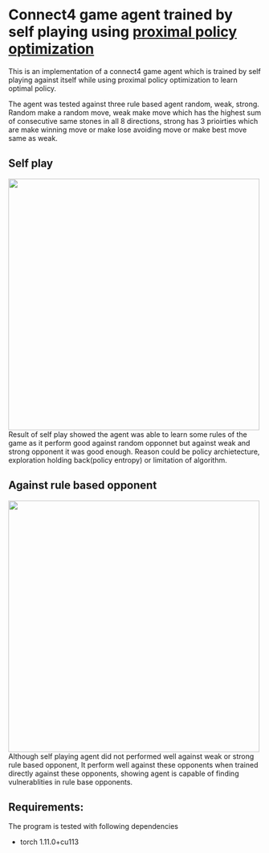 # Connect4 game agent trained by self playing using [proximal policy optimization](https://arxiv.org/abs/1707.06347)
This is an implementation of a connect4 game agent which is trained by self playing against itself while using proximal policy optimization to learn optimal policy.

The agent was tested against three rule based agent random, weak, strong. Random make a random move, weak make move which has the highest sum of consecutive same stones in all 8 directions, strong has 3 prioirties which are make winning move or make lose avoiding move or make best move same as weak.

## Self play
<img src="https://i.imgur.com/sKG4Lgo.png" width="500" >
<br/>
Result of self play showed the agent was able to learn some rules of the game as it perform good against random opponnet but against weak and strong opponent it was good enough. Reason could be policy archietecture, exploration holding back(policy entropy) or limitation of algorithm.

## Against rule based opponent
<img src="https://i.imgur.com/N76Zg36.png" width="500" >
<br/>
Although self playing agent did not performed well against weak or strong rule based opponent, It perform well against these opponents when trained directly against these opponents, showing agent is capable of finding vulnerablities in rule base opponents.

## Requirements:
The program is tested with following dependencies
- torch   1.11.0+cu113